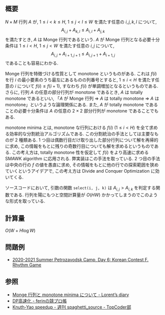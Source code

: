 ## 概要
$N \times M$ 行列 $A$ が, $1 \leq i < k \leq H,\ 1 \leq j < l \leq W$ を満たす任意の $i, j, k, l$ について,
$$A_{i, j} + A_{k, l} \leq A_{i, l} + A_{j, k}$$
を満たすとき, $A$ は Monge 行列であるという. $A$ が Monge 行列となる必要十分条件は $1 \leq i < H,\ 1 \leq j < W$ を満たす任意の $i, j$ について,
$$A_{i, j} + A_{i + 1, j + 1} \leq A_{i, j + 1} + A_{i + 1, j}$$
であることも容易にわかる.

Monge 行列を特徴づける性質として monotone というものがある. これは $f(i)$ を行 $i$ の最小要素のうち最左にあるものの列番号とすると, $1 \leq i < H$ を満たす任意の $i$ について $f(i) \leq f(i + 1)$, すなわち $f(i)$ が単調増加となるというものである. さらに, 行列 $A$ の任意の部分行列が monotone であるとき, $A$ は totally monotone であるといい, 「$A$ が Monge 行列 $\Rightarrow$ $A$ は totally monotone $\Rightarrow$ $A$ は monotone」というような論理関係にある. また, $A$ が totally monotone であることの必要十分条件は $A$ の任意の $2 \times 2$ 部分行列が monotone であることでもある.

monotone minima とは, monotone な行列における $f(i)\ (1 \leq i < H)$ を全て求める効率的な分割統治アルゴリズムである. この分割統治の手法としては主要なものが 2 種類ある.  1 つ目は偶数行目だけ取り出した部分行列について解を再帰的に求め, この情報をもとに残りの奇数行目についても解を求めるというものである. この考え方は, totally monotone 性を仮定して $f(i)$ をより高速に求める SMAWK algorithm に応用される. 弊実装はこの手法を取っている. 2 つ目の手法は中央の行の $f$ の値を愚直に求め, その情報をもとに他の行での探索範囲を狭めていくというアイデアで, この考え方は Divide and Conquer Optimization に効いてくる.

ソースコードにおいて, 引数の関数 `select(i, j, k)` は $A_{i, j} > A_{i, k}$ を判定する関数である. 行列を陽にもつと空間計算量が $O(HW)$ かかってしまうのでこのような形式を取っている.

## 計算量
$O(W + H \log W)$

## 問題例
- [2020-2021 Summer Petrozavodsk Camp, Day 6: Korean Contest F. Rhythm Game](https://codeforces.com/gym/102984/problem/F)

## 参照
- [Monge 行列と monotone minima について - Lorent’s diary](https://lorent-kyopro.hatenablog.com/entry/2021/04/04/133958)
- [DP高速化 - ferinの競プロ帳](https://ferin-tech.hatenablog.com/entry/2018/02/23/071343)
- [Knuth-Yao speedup - 週刊 spaghetti_source - TopCoder部](https://topcoder-g-hatena-ne-jp.jag-icpc.org/spaghetti_source/20120915/1347668163.html)
